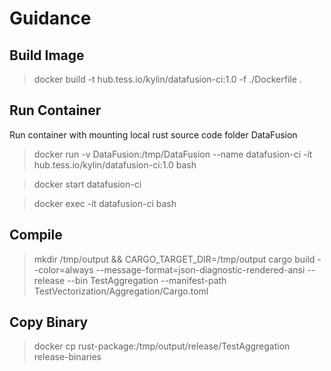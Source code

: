 # Guidance

## Build Image

> docker build -t hub.tess.io/kylin/datafusion-ci:1.0 -f ./Dockerfile .

## Run Container

Run container with mounting local rust source code folder DataFusion
> docker run -v DataFusion:/tmp/DataFusion --name datafusion-ci -it hub.tess.io/kylin/datafusion-ci:1.0 bash

> docker start datafusion-ci

> docker exec -it datafusion-ci bash

## Compile

> mkdir /tmp/output && CARGO_TARGET_DIR=/tmp/output cargo build --color=always --message-format=json-diagnostic-rendered-ansi --release --bin TestAggregation --manifest-path TestVectorization/Aggregation/Cargo.toml

## Copy Binary

> docker cp rust-package:/tmp/output/release/TestAggregation release-binaries